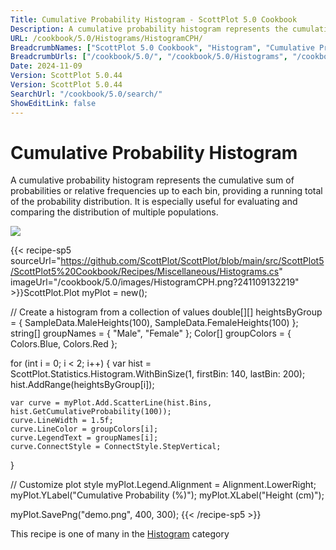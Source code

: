 ```yaml
---
Title: Cumulative Probability Histogram - ScottPlot 5.0 Cookbook
Description: A cumulative probability histogram represents the cumulative sum of probabilities or relative frequencies up to each bin, providing a running total of the probability distribution. It is especially useful for evaluating and comparing the distribution of multiple populations.
URL: /cookbook/5.0/Histograms/HistogramCPH/
BreadcrumbNames: ["ScottPlot 5.0 Cookbook", "Histogram", "Cumulative Probability Histogram"]
BreadcrumbUrls: ["/cookbook/5.0/", "/cookbook/5.0/Histograms", "/cookbook/5.0/Histograms/HistogramCPH"]
Date: 2024-11-09
Version: ScottPlot 5.0.44
Version: ScottPlot 5.0.44
SearchUrl: "/cookbook/5.0/search/"
ShowEditLink: false
---
```



<div class='d-flex align-items-center mt-5'>
<h1 class='me-2 text-dark my-0 border-0'>Cumulative Probability Histogram</h1>
</div>

A cumulative probability histogram represents the cumulative sum of probabilities or relative frequencies up to each bin, providing a running total of the probability distribution. It is especially useful for evaluating and comparing the distribution of multiple populations.

[![](/cookbook/5.0/images/HistogramCPH.png?241109132219)](/cookbook/5.0/images/HistogramCPH.png?241109132219)

{{< recipe-sp5 sourceUrl="https://github.com/ScottPlot/ScottPlot/blob/main/src/ScottPlot5/ScottPlot5%20Cookbook/Recipes/Miscellaneous/Histograms.cs" imageUrl="/cookbook/5.0/images/HistogramCPH.png?241109132219" >}}ScottPlot.Plot myPlot = new();

// Create a histogram from a collection of values
double[][] heightsByGroup = { SampleData.MaleHeights(100), SampleData.FemaleHeights(100) };
string[] groupNames = { "Male", "Female" };
Color[] groupColors = { Colors.Blue, Colors.Red };

for (int i = 0; i &lt; 2; i++)
{
    var hist = ScottPlot.Statistics.Histogram.WithBinSize(1, firstBin: 140, lastBin: 200);
    hist.AddRange(heightsByGroup[i]);

    var curve = myPlot.Add.ScatterLine(hist.Bins, hist.GetCumulativeProbability(100));
    curve.LineWidth = 1.5f;
    curve.LineColor = groupColors[i];
    curve.LegendText = groupNames[i];
    curve.ConnectStyle = ConnectStyle.StepVertical;
}

// Customize plot style
myPlot.Legend.Alignment = Alignment.LowerRight;
myPlot.YLabel("Cumulative Probability (%)");
myPlot.XLabel("Height (cm)");

myPlot.SavePng("demo.png", 400, 300);
{{< /recipe-sp5 >}}

<div class='my-5 text-center'>This recipe is one of many in the <a href='/cookbook/5.0/Histograms'>Histogram</a> category</div>



